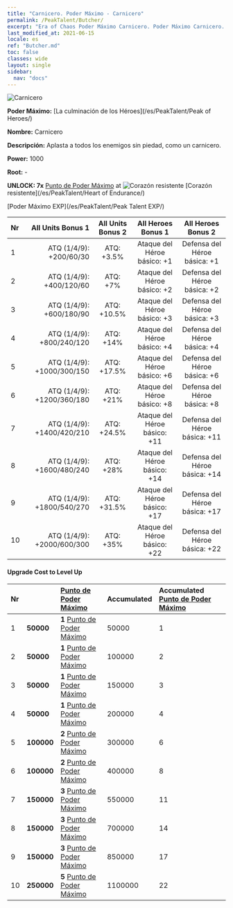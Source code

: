 ```yaml
---
title: "Carnicero. Poder Máximo - Carnicero"
permalink: /PeakTalent/Butcher/
excerpt: "Era of Chaos Poder Máximo Carnicero. Poder Máximo Carnicero. Carnicero"
last_modified_at: 2021-06-15
locale: es
ref: "Butcher.md"
toc: false
classes: wide
layout: single
sidebar:
  nav: "docs"
---
```


  ![Carnicero](/images/pt/talent_1006.png)

  **Poder Máximo:** [La culminación de los Héroes](/es/PeakTalent/Peak of Heroes/)

  **Nombre:** Carnicero

  **Descripción:** Aplasta a todos los enemigos sin piedad, como un carnicero.

  **Power:** 1000

  **Root:** -

  **UNLOCK: 7x** [Punto de Poder Máximo](/ItemsES/con_934/) at ![Corazón resistente](/images/pt/talent_1002.png) [Corazón resistente](/es/PeakTalent/Heart of Endurance/)

  [Poder Máximo EXP](/es/PeakTalent/Peak Talent EXP/)

  | Nr | All Units Bonus 1 | All Units Bonus 2 | All Heroes Bonus 1 | All Heroes Bonus 2 |
  |:---|--------------:|:-------------:|:-------------:|:-------------:|
  | 1 | ATQ (1/4/9): +200/60/30 | ATQ: +3.5% | Ataque del Héroe básico: +1 | Defensa del Héroe básica: +1 |
  | 2 | ATQ (1/4/9): +400/120/60 | ATQ: +7% | Ataque del Héroe básico: +2 | Defensa del Héroe básica: +2 |
  | 3 | ATQ (1/4/9): +600/180/90 | ATQ: +10.5% | Ataque del Héroe básico: +3 | Defensa del Héroe básica: +3 |
  | 4 | ATQ (1/4/9): +800/240/120 | ATQ: +14% | Ataque del Héroe básico: +4 | Defensa del Héroe básica: +4 |
  | 5 | ATQ (1/4/9): +1000/300/150 | ATQ: +17.5% | Ataque del Héroe básico: +6 | Defensa del Héroe básica: +6 |
  | 6 | ATQ (1/4/9): +1200/360/180 | ATQ: +21% | Ataque del Héroe básico: +8 | Defensa del Héroe básica: +8 |
  | 7 | ATQ (1/4/9): +1400/420/210 | ATQ: +24.5% | Ataque del Héroe básico: +11 | Defensa del Héroe básica: +11 |
  | 8 | ATQ (1/4/9): +1600/480/240 | ATQ: +28% | Ataque del Héroe básico: +14 | Defensa del Héroe básica: +14 |
  | 9 | ATQ (1/4/9): +1800/540/270 | ATQ: +31.5% | Ataque del Héroe básico: +17 | Defensa del Héroe básica: +17 |
  | 10 | ATQ (1/4/9): +2000/600/300 | ATQ: +35% | Ataque del Héroe básico: +22 | Defensa del Héroe básica: +22 |


#### Upgrade Cost to Level Up

  | Nr | <i class="fas fa-coins"/> | [Punto de Poder Máximo](/ItemsES/con_934/) | Accumulated <i class="fas fa-coins"/> | Accumulated [Punto de Poder Máximo](/ItemsES/con_934/) |
  |:---|:--------------|:-------------|:-------------|:-------------|
  | 1 | **50000** | **1** [Punto de Poder Máximo](/ItemsES/con_934/) | 50000 | 1 |
  | 2 | **50000** | **1** [Punto de Poder Máximo](/ItemsES/con_934/) | 100000 | 2 |
  | 3 | **50000** | **1** [Punto de Poder Máximo](/ItemsES/con_934/) | 150000 | 3 |
  | 4 | **50000** | **1** [Punto de Poder Máximo](/ItemsES/con_934/) | 200000 | 4 |
  | 5 | **100000** | **2** [Punto de Poder Máximo](/ItemsES/con_934/) | 300000 | 6 |
  | 6 | **100000** | **2** [Punto de Poder Máximo](/ItemsES/con_934/) | 400000 | 8 |
  | 7 | **150000** | **3** [Punto de Poder Máximo](/ItemsES/con_934/) | 550000 | 11 |
  | 8 | **150000** | **3** [Punto de Poder Máximo](/ItemsES/con_934/) | 700000 | 14 |
  | 9 | **150000** | **3** [Punto de Poder Máximo](/ItemsES/con_934/) | 850000 | 17 |
  | 10 | **250000** | **5** [Punto de Poder Máximo](/ItemsES/con_934/) | 1100000 | 22 |

